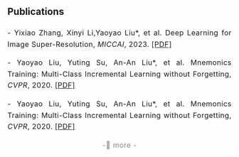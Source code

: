<h2 style="margin: 2px 0px -10px;">
  <a href="/yu-xinda/publication.html" style="text-decoration: none; color: inherit;">Publications</a>
</h2>
<br>
<div style="font-size: 16px; line-height: 1.6; letter-spacing: 0.5px; text-align: justify;">
  <p>
    - Yixiao Zhang, Xinyi Li,Yaoyao Liu*, et al. 
    Deep Learning for Image Super-Resolution, 
    <em>MICCAI</em>, 2023.
    <a href="/assets/files/paper1.pdf" target="_blank">[PDF]</a>
  </p>
  <p>
    - Yaoyao Liu, Yuting Su, An-An Liu*, et al. 
    Mnemonics Training: Multi-Class Incremental Learning without Forgetting, <em>CVPR</em>, 2020.
    <a href="/assets/files/paper1.pdf" target="_blank">[PDF]</a>
  </p>
  <p>
    - Yaoyao Liu, Yuting Su, An-An Liu*, et al. 
    Mnemonics Training: Multi-Class Incremental Learning without Forgetting, <em>CVPR</em>, 2020.
    <a href="/assets/files/paper1.pdf" target="_blank">[PDF]</a>
  </p>
  <p style="font-size: 16px; text-align: center; margin-top: 15px;">
    <a href="/yu-xinda/publication.html" style="text-decoration: none; color: #888;">
        -🔺 more -
    </a>
  </p>
</div>
